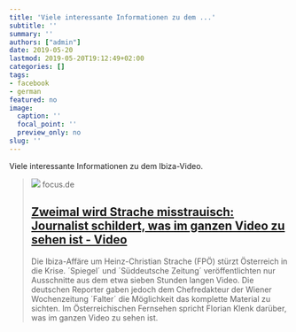```yaml
---
title: 'Viele interessante Informationen zu dem ...'
subtitle: ''
summary: ''
authors: ["admin"]
date: 2019-05-20
lastmod: 2019-05-20T19:12:49+02:00
categories: []
tags:
- facebook
- german
featured: no
image:
  caption: ''
  focal_point: ''
  preview_only: no
slug: ''
---
```

Viele interessante Informationen zu dem Ibiza-Video.
> [![](https://p6.focus.de/img/fotos/id_10732869/strache2.jpg?im=Crop%3D%2831%2C0%2C1636%2C818%29%3BResize%3D%281200%2C627%29&hash=3a024437c28e75957a5e48bf6cd5d2f1aac901e43af463ce2d502a77027c1bbb)](https://www.focus.de/politik/ausland/er-sah-die-kompletten-7-stunden-zweimal-wird-strache-misstrauisch-journalist-schildert-was-im-ganzen-video-zu-sehen-ist_id_10732696.html)
> focus.de
> ## [Zweimal wird Strache misstrauisch: Journalist schildert, was im ganzen Video zu sehen ist - Video](https://www.focus.de/politik/ausland/er-sah-die-kompletten-7-stunden-zweimal-wird-strache-misstrauisch-journalist-schildert-was-im-ganzen-video-zu-sehen-ist_id_10732696.html)
>
>Die Ibiza-Affäre um Heinz-Christian Strache (FPÖ) stürzt Österreich in die Krise. ´Spiegel´ und ´Süddeutsche Zeitung´ veröffentlichten nur Ausschnitte aus dem etwa sieben Stunden langen Video. Die deutschen Reporter gaben jedoch dem Chefredakteur der Wiener Wochenzeitung ´Falter´ die Möglichkeit das komplette Material zu sichten. Im Österreichischen Fernsehen spricht Florian Klenk darüber, was im ganzen Video zu sehen ist.



